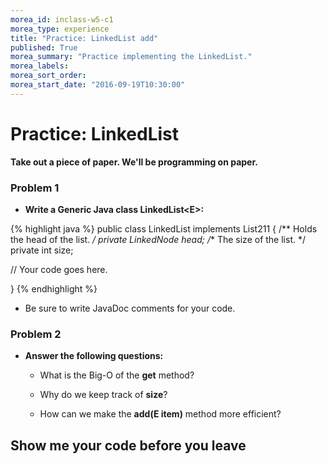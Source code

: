 ```yaml
---
morea_id: inclass-w5-c1
morea_type: experience
title: "Practice: LinkedList add"
published: True
morea_summary: "Practice implementing the LinkedList."
morea_labels:
morea_sort_order:
morea_start_date: "2016-09-19T10:30:00"
---
```


# Practice: LinkedList

**Take out a piece of paper. We'll be programming on paper.**

### Problem 1

* **Write a Generic Java class LinkedList&lt;E&gt;:**

{% highlight java %}
public class LinkedList<E> implements List211<E> {
  /** Holds the head of the list. */
  private LinkedNode<E> head;
  /** The size of the list. */
  private int size;

  // Your code goes here.

}
{% endhighlight %}

* Be sure to write JavaDoc comments for your code.

### Problem 2

* **Answer the following questions:**

  * What is the Big-O of the **get** method?
  
  * Why do we keep track of **size**?

  * How can we make the **add(E item)** method more efficient?

## Show me your code before you leave
